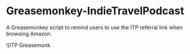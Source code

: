 Greasemonkey-IndieTravelPodcast
===============================

A Greasemonkey script to remind users to use the ITP referral link when browsing Amazon.

![ITP Greasemonk